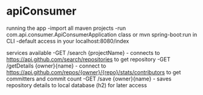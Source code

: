 # apiConsumer

running the app
-import all maven projects
-run com.api.consumer.ApiConsumerApplication class or mvn spring-boot:run in CLI
-default access in your localhost:8080/index

services available
-GET /search {projectName} - connects to https://api.github.com/search/repositories to get repository
-GET /getDetails {owner}{name} - connect to https://api.github.com/repos/{owner}/{repo}/stats/contributors to get committers and commit count
-GET /save {owner}{name} - saves repository details to local database (h2) for later access
